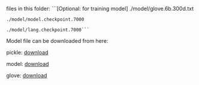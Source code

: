 files in this folder:
    ```[Optional: for training model] ./model/glove.6b.300d.txt
    
    ./model/model.checkpoint.7000
    
    ./model/lang.checkpoint.7000```

Model file can be downloaded from here:

pickle: [download](https://drive.google.com/file/d/1BgHvAuTm8nPOSLzDydX_uPfY3OATUBhF/view?usp=sharing)

model: [download](https://drive.google.com/file/d/1T0SScM4xkNzWQrje1gxtiF8ez0AMHzqi/view?usp=sharing)

glove: [download](http://nlp.stanford.edu/data/glove.6B.zip)
